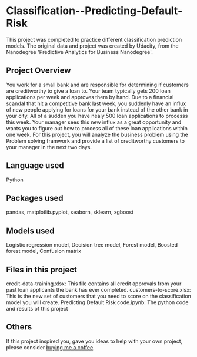 # Classification--Predicting-Default-Risk
This project was completed to practice different classification prediction models. The original data and project was created by Udacity, from the Nanodegree 'Predictive Analytics for Business Nanodegree'. 

## Project Overview
You work for a small bank and are responsible for determining if customers are creditworthy to give a loan to. Your team typically gets 200 loan applications per week and approves them by hand. Due to a financial scandal that hit a competitive bank last week, you suddenly have an influx of new people applying for loans for your bank instead of the other bank in your city. All of a sudden you have nealy 500 loan applications to processs this week. Your manager sees this new influx as a great opportunity and wants you to figure out how to process all of these loan applications within one week. For this project, you will analyze the business problem using the Problem solving framwork and provide a list of creditworthy customers to your manager in the next two days.

## Language used
Python
## Packages used
pandas, matplotlib.pyplot, seaborn, sklearn, xgboost

## Models used
Logistic regression model, Decision tree model, Forest model, Boosted forest model, Confusion matrix

## Files in this project
credit-data-training.xlsx: This file contains all credit approvals from your past loan applicants the bank has ever completed.
customers-to-score.xlsx: This is the new set of customers that you need to score on the classification model you will create.
Predicting Default Risk code.ipynb: The python code and results of this project

## Others
If this project inspired you, gave you ideas to help with your own project, please consider [buying me a coffee](https://www.buymeacoffee.com/emmaxsui8).
